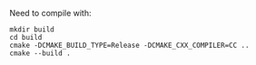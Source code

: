 Need to compile with:

```
mkdir build
cd build
cmake -DCMAKE_BUILD_TYPE=Release -DCMAKE_CXX_COMPILER=CC ..
cmake --build .
```
